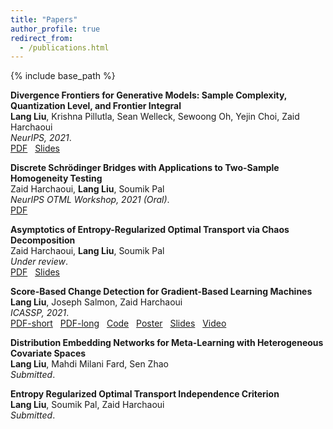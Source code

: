 ```yaml
---
title: "Papers"
author_profile: true
redirect_from:
  - /publications.html
---
```


{% include base_path %}

<!-- Leave two spaces at the end -->

**Divergence Frontiers for Generative Models: Sample Complexity, Quantization Level, and Frontier Integral**  
**Lang Liu**, Krishna Pillutla, Sean Welleck, Sewoong Oh, Yejin Choi, Zaid Harchaoui  
*NeurIPS, 2021*.  
[PDF](https://arxiv.org/abs/2106.07898) &nbsp;
[Slides](/files/neurips2021-fi-slides.pdf) &nbsp;  

**Discrete Schrödinger Bridges with Applications to Two-Sample Homogeneity Testing**  
Zaid Harchaoui, **Lang Liu**, Soumik Pal  
*NeurIPS OTML Workshop, 2021 (Oral)*.  
[PDF](/files/OTML2021-eot.pdf) &nbsp;
<!-- [Slides](/files/2020_eot_slides.pdf) &nbsp;   -->

**Asymptotics of Entropy-Regularized Optimal Transport via Chaos Decomposition**  
Zaid Harchaoui, **Lang Liu**, Soumik Pal  
*Under review*.  
[PDF](https://arxiv.org/abs/2011.08963) &nbsp;
[Slides](/files/2020_eot_slides.pdf) &nbsp;  

**Score-Based Change Detection for Gradient-Based Learning Machines**  
**Lang Liu**, Joseph Salmon, Zaid Harchaoui  
*ICASSP, 2021*.  
[PDF-short](/files/ICASSP2021-autotest.pdf) &nbsp;
[PDF-long](https://arxiv.org/abs/2106.14122) &nbsp;
[Code](https://github.com/langliu95/autodetect) &nbsp;
[Poster](/files/ICASSP2021-autotest-poster.pdf) &nbsp;
[Slides](/files/ICASSP2021-autotest-slides.pdf) &nbsp;
[Video](https://sites.stat.washington.edu/people/liu16/video/icassp2021-autotest.mp4) &nbsp;  
<!-- ![Monitoring](/images/monitoring.png) -->

**Distribution Embedding Networks for Meta-Learning with Heterogeneous Covariate Spaces**  
**Lang Liu**, Mahdi Milani Fard, Sen Zhao  
*Submitted*.  

**Entropy Regularized Optimal Transport Independence Criterion**  
**Lang Liu**, Soumik Pal, Zaid Harchaoui  
*Submitted*.  
